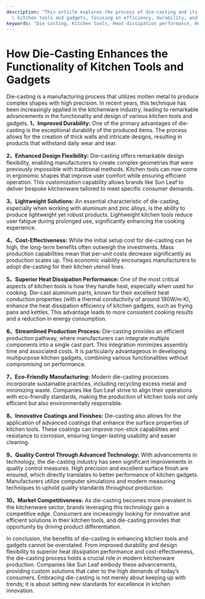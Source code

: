 ```yaml
---
description: "This article explores the process of die-casting and its significant impact on improving\
  \ kitchen tools and gadgets, focusing on efficiency, durability, and design."
keywords: "Die casting, Kitchen tools, Heat dissipation performance, Heat dissipation structure"
---
```

# How Die-Casting Enhances the Functionality of Kitchen Tools and Gadgets

Die-casting is a manufacturing process that utilizes molten metal to produce complex shapes with high precision. In recent years, this technique has been increasingly applied in the kitchenware industry, leading to remarkable advancements in the functionality and design of various kitchen tools and gadgets. **1、Improved Durability:** One of the primary advantages of die-casting is the exceptional durability of the produced items. The process allows for the creation of thick walls and intricate designs, resulting in products that withstand daily wear and tear.

**2、Enhanced Design Flexibility:** Die-casting offers remarkable design flexibility, enabling manufacturers to create complex geometries that were previously impossible with traditional methods. Kitchen tools can now come in ergonomic shapes that improve user comfort while ensuring efficient operation. This customization capability allows brands like Sun Leaf to deliver bespoke kitchenware tailored to meet specific consumer demands.

**3、Lightweight Solutions:** An essential characteristic of die-casting, especially when working with aluminum and zinc alloys, is the ability to produce lightweight yet robust products. Lightweight kitchen tools reduce user fatigue during prolonged use, significantly enhancing the cooking experience. 

**4、Cost-Effectiveness:** While the initial setup cost for die-casting can be high, the long-term benefits often outweigh the investments. Mass production capabilities mean that per-unit costs decrease significantly as production scales up. This economic viability encourages manufacturers to adopt die-casting for their kitchen utensil lines.

**5、Superior Heat Dissipation Performance:** One of the most critical aspects of kitchen tools is how they handle heat, especially when used for cooking. Die-cast aluminum parts, known for their excellent heat conduction properties (with a thermal conductivity of around 190W/m·K), enhance the heat dissipation efficiency of kitchen gadgets, such as frying pans and kettles. This advantage leads to more consistent cooking results and a reduction in energy consumption.

**6、Streamlined Production Process:** Die-casting provides an efficient production pathway, where manufacturers can integrate multiple components into a single cast part. This integration minimizes assembly time and associated costs. It is particularly advantageous in developing multipurpose kitchen gadgets, combining various functionalities without compromising on performance.

**7、Eco-Friendly Manufacturing:** Modern die-casting processes incorporate sustainable practices, including recycling excess metal and minimizing waste. Companies like Sun Leaf strive to align their operations with eco-friendly standards, making the production of kitchen tools not only efficient but also environmentally responsible.

**8、Innovative Coatings and Finishes:** Die-casting also allows for the application of advanced coatings that enhance the surface properties of kitchen tools. These coatings can improve non-stick capabilities and resistance to corrosion, ensuring longer-lasting usability and easier cleaning.

**9、Quality Control Through Advanced Technology:** With advancements in technology, the die-casting industry has seen significant improvements in quality control measures. High precision and excellent surface finish are ensured, which directly translates to better performance of kitchen gadgets. Manufacturers utilize computer simulations and modern measuring techniques to uphold quality standards throughout production.

**10、Market Competitiveness:** As die-casting becomes more prevalent in the kitchenware sector, brands leveraging this technology gain a competitive edge. Consumers are increasingly looking for innovative and efficient solutions in their kitchen tools, and die-casting provides that opportunity by driving product differentiation.

In conclusion, the benefits of die-casting in enhancing kitchen tools and gadgets cannot be overstated. From improved durability and design flexibility to superior heat dissipation performance and cost-effectiveness, the die-casting process holds a crucial role in modern kitchenware production. Companies like Sun Leaf embody these advancements, providing custom solutions that cater to the high demands of today’s consumers. Embracing die-casting is not merely about keeping up with trends; it is about setting new standards for excellence in kitchen innovation.
